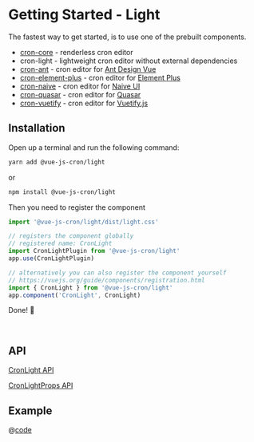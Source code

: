 <!-- Generated file -->
# Getting Started - Light

The fastest way to get started, is to use one of the prebuilt components.
- [cron-core](./getting-started-core) - renderless cron editor
- cron-light - lightweight cron editor without external dependencies
- [cron-ant](./getting-started-ant) - cron editor for [Ant Design Vue](https://antdv.com/)
- [cron-element-plus](./getting-started-element-plus) - cron editor for [Element Plus](https://element-plus.org/en-US/)
- [cron-naive](./getting-started-naive-ui) - cron editor for [Naive UI](https://www.naiveui.com)
- [cron-quasar](./getting-started-quasar) - cron editor for [Quasar](https://quasar.dev/)
- [cron-vuetify](./getting-started-vuetify) - cron editor for [Vuetify.js](https://next.vuetifyjs.com/en/)

## Installation

Open up a terminal and run the following command:

```bash 
yarn add @vue-js-cron/light
```
or

```bash 
npm install @vue-js-cron/light
```

Then you need to register the component

```js
import '@vue-js-cron/light/dist/light.css'

// registers the component globally
// registered name: CronLight
import CronLightPlugin from '@vue-js-cron/light'
app.use(CronLightPlugin)

// alternatively you can also register the component yourself
// https://vuejs.org/guide/components/registration.html
import { CronLight } from '@vue-js-cron/light'
app.component('CronLight', CronLight)
```

Done! 🚀

<br />

## API


[CronLight API](https://abichinger.github.io/vue-js-cron/typedoc/classes/_vue_js_cron_light.CronLight)

[CronLightProps API](https://abichinger.github.io/vue-js-cron/typedoc/interfaces/_vue_js_cron_light.CronLightProps)




## Example

@[code](../.vuepress/components/get-started-light.vue)